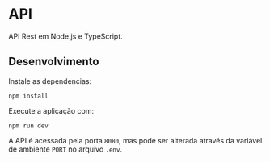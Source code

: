 # API

API Rest em Node.js e TypeScript.

## Desenvolvimento

Instale as dependencias:

```
npm install
```

Execute a aplicação com:

```
npm run dev
```

A API é acessada pela porta `8080`, mas pode ser alterada através da variável de ambiente `PORT` no arquivo `.env`.